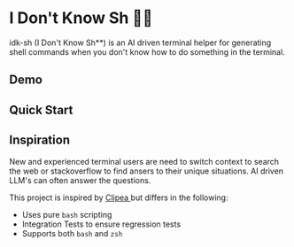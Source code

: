 # I Don't Know Sh 🤷🏽 
idk-sh (I Don't Know Sh**) is an AI driven terminal helper for generating shell commands when you don't know how to do something in the terminal.

## Demo





## Quick Start



## Inspiration
New and experienced terminal users are need to switch context to search the web or stackoverflow to find ansers to their unique situations. AI driven LLM's can often answer the questions. 

This project is inspired by [Clipea ](https://github.com/dave1010/clipea) but differs in the following:

- Uses pure `bash` scripting 
- Integration Tests to ensure regression tests
- Supports both `bash` and `zsh`







